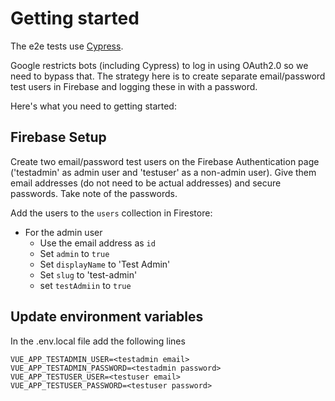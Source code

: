 # Getting started

The e2e tests use [Cypress](https://www.cypress.io/).

Google restricts bots (including Cypress) to log in using OAuth2.0 so we need to bypass that. The strategy here is to create separate email/password test users in Firebase and logging these in with a password.

Here's what you need to getting started:

## Firebase Setup

Create two email/password test users on the Firebase Authentication page ('testadmin' as admin user and 'testuser' as a non-admin user). Give them email addresses (do not need to be actual addresses) and secure passwords. Take note of the passwords.

Add the users to the `users` collection in Firestore:

- For the admin user
  - Use the email address as `id`
  - Set `admin` to `true`
  - Set `displayName` to 'Test Admin'
  - Set `slug` to 'test-admin'
  - set `testAdmiin` to `true`

## Update environment variables

In the .env.local file add the following lines

```
VUE_APP_TESTADMIN_USER=<testadmin email>
VUE_APP_TESTADMIN_PASSWORD=<testadmin password>
VUE_APP_TESTUSER_USER=<testuser email>
VUE_APP_TESTUSER_PASSWORD=<testuser password>
```
